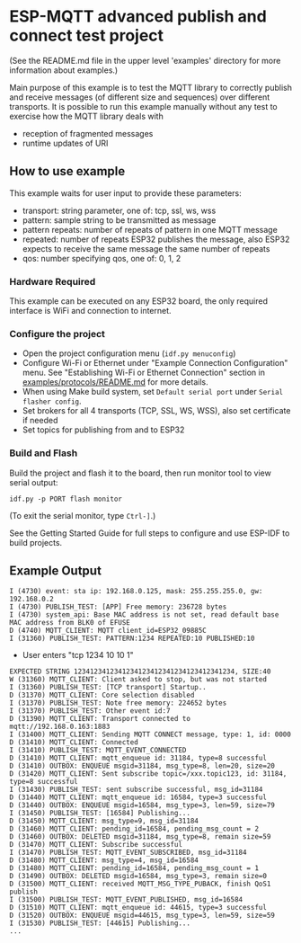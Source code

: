 # ESP-MQTT advanced publish and connect test project
(See the README.md file in the upper level 'examples' directory for more information about examples.)

Main purpose of this example is to test the MQTT library to correctly publish and receive messages (of different size and sequences) over different transports. 
It is possible to run this example manually without any test to exercise how the MQTT library deals with

- reception of fragmented messages
- runtime updates of URI

## How to use example

This example waits for user input to provide these parameters:
- transport: string parameter, one of: tcp, ssl, ws, wss
- pattern: sample string to be transmitted as message
- pattern repeats: number of repeats of pattern in one MQTT message
- repeated: number of repeats ESP32 publishes the message, also ESP32 expects to receive the same message the same number of repeats
- qos: number specifying qos, one of: 0, 1, 2

### Hardware Required

This example can be executed on any ESP32 board, the only required interface is WiFi and connection to internet.

### Configure the project

* Open the project configuration menu (`idf.py menuconfig`)
* Configure Wi-Fi or Ethernet under "Example Connection Configuration" menu. See "Establishing Wi-Fi or Ethernet Connection" section in [examples/protocols/README.md](../../README.md) for more details.
* When using Make build system, set `Default serial port` under `Serial flasher config`.
* Set brokers for all 4 transports (TCP, SSL, WS, WSS), also set certificate if needed
* Set topics for publishing from and to ESP32

### Build and Flash

Build the project and flash it to the board, then run monitor tool to view serial output:

```
idf.py -p PORT flash monitor
```

(To exit the serial monitor, type ``Ctrl-]``.)

See the Getting Started Guide for full steps to configure and use ESP-IDF to build projects.

## Example Output

```
I (4730) event: sta ip: 192.168.0.125, mask: 255.255.255.0, gw: 192.168.0.2
I (4730) PUBLISH_TEST: [APP] Free memory: 236728 bytes
I (4730) system_api: Base MAC address is not set, read default base MAC address from BLK0 of EFUSE
D (4740) MQTT_CLIENT: MQTT client_id=ESP32_09885C
I (31360) PUBLISH_TEST: PATTERN:1234 REPEATED:10 PUBLISHED:10
```
- User enters "tcp 1234 10 10 1"
```
EXPECTED STRING 1234123412341234123412341234123412341234, SIZE:40
W (31360) MQTT_CLIENT: Client asked to stop, but was not started
I (31360) PUBLISH_TEST: [TCP transport] Startup..
D (31370) MQTT_CLIENT: Core selection disabled
I (31370) PUBLISH_TEST: Note free memory: 224652 bytes
I (31370) PUBLISH_TEST: Other event id:7
D (31390) MQTT_CLIENT: Transport connected to mqtt://192.168.0.163:1883
I (31400) MQTT_CLIENT: Sending MQTT CONNECT message, type: 1, id: 0000
D (31410) MQTT_CLIENT: Connected
I (31410) PUBLISH_TEST: MQTT_EVENT_CONNECTED
D (31410) MQTT_CLIENT: mqtt_enqueue id: 31184, type=8 successful
D (31410) OUTBOX: ENQUEUE msgid=31184, msg_type=8, len=20, size=20
D (31420) MQTT_CLIENT: Sent subscribe topic=/xxx.topic123, id: 31184, type=8 successful
I (31430) PUBLISH_TEST: sent subscribe successful, msg_id=31184
D (31440) MQTT_CLIENT: mqtt_enqueue id: 16584, type=3 successful
D (31440) OUTBOX: ENQUEUE msgid=16584, msg_type=3, len=59, size=79
I (31450) PUBLISH_TEST: [16584] Publishing...
D (31450) MQTT_CLIENT: msg_type=9, msg_id=31184
D (31460) MQTT_CLIENT: pending_id=16584, pending_msg_count = 2
D (31460) OUTBOX: DELETED msgid=31184, msg_type=8, remain size=59
D (31470) MQTT_CLIENT: Subscribe successful
I (31470) PUBLISH_TEST: MQTT_EVENT_SUBSCRIBED, msg_id=31184
D (31480) MQTT_CLIENT: msg_type=4, msg_id=16584
D (31480) MQTT_CLIENT: pending_id=16584, pending_msg_count = 1
D (31490) OUTBOX: DELETED msgid=16584, msg_type=3, remain size=0
D (31500) MQTT_CLIENT: received MQTT_MSG_TYPE_PUBACK, finish QoS1 publish
I (31500) PUBLISH_TEST: MQTT_EVENT_PUBLISHED, msg_id=16584
D (31510) MQTT_CLIENT: mqtt_enqueue id: 44615, type=3 successful
D (31520) OUTBOX: ENQUEUE msgid=44615, msg_type=3, len=59, size=59
I (31530) PUBLISH_TEST: [44615] Publishing...
...
```
